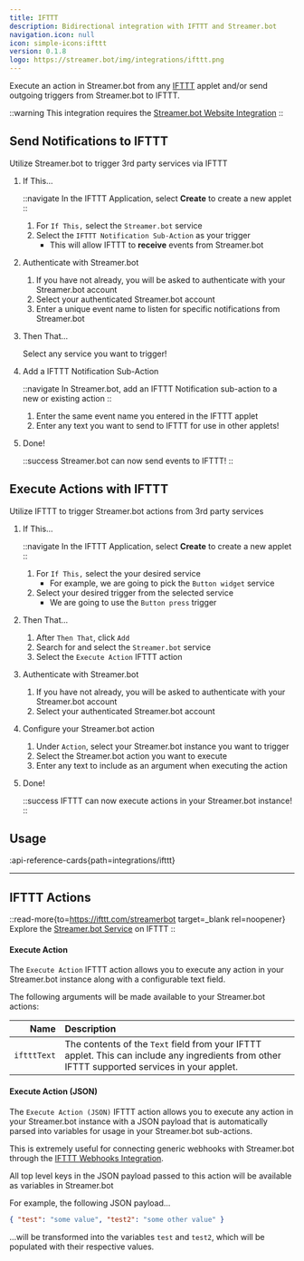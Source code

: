 ```yaml
---
title: IFTTT
description: Bidirectional integration with IFTTT and Streamer.bot
navigation.icon: null
icon: simple-icons:ifttt
version: 0.1.8
logo: https://streamer.bot/img/integrations/ifttt.png
---
```


Execute an action in Streamer.bot from any [IFTTT](https://ifttt.com) applet and/or send outgoing triggers from Streamer.bot to IFTTT.

::warning
This integration requires the [Streamer.bot Website Integration](/guide/integrations/streamerbot)
::

## Send Notifications to IFTTT

Utilize Streamer.bot to trigger 3rd party services via IFTTT

1. If This...

    ::navigate
    In the IFTTT Application, select **Create** to create a new applet
    ::

    1. For `If This,` select the `Streamer.bot` service
    2. Select the `IFTTT Notification Sub-Action` as your trigger
        - This will allow IFTTT to **receive** events from Streamer.bot

2. Authenticate with Streamer.bot

    1. If you have not already, you will be asked to authenticate with your Streamer.bot account
    2. Select your authenticated Streamer.bot account
    3. Enter a unique event name to listen for specific notifications from Streamer.bot

3. Then That...

    Select any service you want to trigger!

4. Add a IFTTT Notification Sub-Action

    ::navigate
    In Streamer.bot, add an IFTTT Notification sub-action to a new or existing action
    ::

    1. Enter the same event name you entered in the IFTTT applet
    2. Enter any text you want to send to IFTTT for use in other applets!

5. Done!

    ::success
    Streamer.bot can now send events to IFTTT!
    ::

## Execute Actions with IFTTT

Utilize IFTTT to trigger Streamer.bot actions from 3rd party services

1. If This...

    ::navigate
    In the IFTTT Application, select **Create** to create a new applet
    ::

    1. For `If This,` select the your desired service
        - For example, we are going to pick the `Button widget` service
    2. Select your desired trigger from the selected service
        - We are going to use the `Button press` trigger

2. Then That...

    1. After `Then That`, click `Add`
    2. Search for and select the `Streamer.bot` service
    3. Select the `Execute Action` IFTTT action

2. Authenticate with Streamer.bot

    1. If you have not already, you will be asked to authenticate with your Streamer.bot account
    2. Select your authenticated Streamer.bot account

3. Configure your Streamer.bot action

    1. Under `Action`, select your Streamer.bot instance you want to trigger
    2. Select the Streamer.bot action you want to execute
    3. Enter any text to include as an argument when executing the action

4. Done!

    ::success
    IFTTT can now execute actions in your Streamer.bot instance!
    ::


## Usage
:api-reference-cards{path=integrations/ifttt}

---

## IFTTT Actions

::read-more{to=https://ifttt.com/streamerbot target=_blank rel=noopener}
Explore the [Streamer.bot Service](https://ifttt.com/streamerbot) on IFTTT
::

#### Execute Action
The `Execute Action` IFTTT action allows you to execute any action in your Streamer.bot instance along with a configurable text field.

The following arguments will be made available to your Streamer.bot actions:

Name | Description
----:|:------------
`iftttText` | The contents of the `Text` field from your IFTTT applet. This can include any ingredients from other IFTTT supported services in your applet.

#### Execute Action (JSON)
The `Execute Action (JSON)` IFTTT action allows you to execute any action in your Streamer.bot instance with a JSON payload that is automatically parsed into variables for usage in your Streamer.bot sub-actions.

This is extremely useful for connecting generic webhooks with Streamer.bot through the [IFTTT Webhooks Integration](https://ifttt.com/maker_webhooks).

All top level keys in the JSON payload passed to this action will be available as variables in Streamer.bot

For example, the following JSON payload...
```json
{ "test": "some value", "test2": "some other value" }
```
...will be transformed into the variables `test` and `test2`, which will be populated with their respective values.